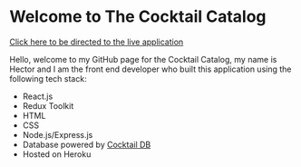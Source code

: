 # Welcome to The Cocktail Catalog
[Click here to be directed to the live application](https://hs-ck-2fb0336fc8da.herokuapp.com/)

Hello, welcome to my GitHub page for the Cocktail Catalog, my name is Hector and I am the front end developer who built this application using the following tech stack:

- React.js
- Redux Toolkit
- HTML
- CSS
- Node.js/Express.js
- Database powered by [Cocktail DB](https://www.thecocktaildb.com/)
- Hosted on Heroku
